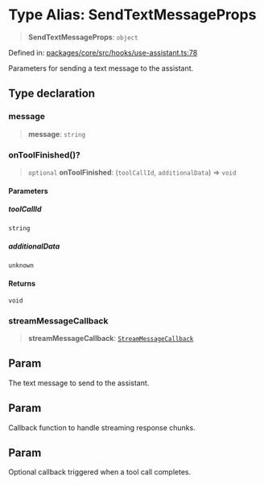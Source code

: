 # Type Alias: SendTextMessageProps

> **SendTextMessageProps**: `object`

Defined in: [packages/core/src/hooks/use-assistant.ts:78](https://github.com/GeoDaCenter/openassistant/blob/0a6a7e7306d75a25dc968b3117f04cb7bd613bec/packages/core/src/hooks/use-assistant.ts#L78)

Parameters for sending a text message to the assistant.

## Type declaration

### message

> **message**: `string`

### onToolFinished()?

> `optional` **onToolFinished**: (`toolCallId`, `additionalData`) => `void`

#### Parameters

##### toolCallId

`string`

##### additionalData

`unknown`

#### Returns

`void`

### streamMessageCallback

> **streamMessageCallback**: [`StreamMessageCallback`](StreamMessageCallback.md)

## Param

The text message to send to the assistant.

## Param

Callback function to handle streaming response chunks.

## Param

Optional callback triggered when a tool call completes.
